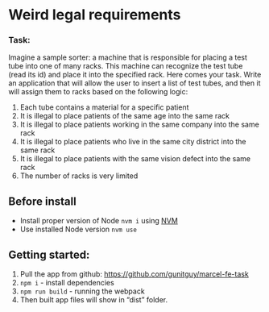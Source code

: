# Weird legal requirements

### Task:
Imagine a sample sorter: a machine that is responsible for placing a test tube into one of many racks.
This machine can recognize the test tube (read its id) and place it into the specified rack.
Here comes your task. Write an application that will allow the user to insert a list of test tubes, and
then it will assign them to racks based on the following logic:

1. Each tube contains a material for a specific patient
2. It is illegal to place patients of the same age into the same rack
3. It is illegal to place patients working in the same company into the same rack
4. It is illegal to place patients who live in the same city district into the same rack
5. It is illegal to place patients with the same vision defect into the same rack
6. The number of racks is very limited

## Before install
- Install proper version of Node `nvm i` using [NVM](https://github.com/nvm-sh/nvm)
- Use installed Node version `nvm use`

## Getting started:

1. Pull the app from github:
   https://github.com/gunitguy/marcel-fe-task
2. `npm i` - install dependencies
3. `npm run build` - running the webpack
4. Then built app files will show in “dist” folder.
